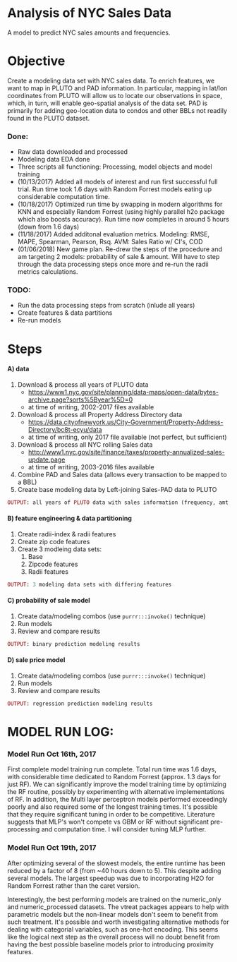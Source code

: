 Analysis of NYC Sales Data
================

A model to predict NYC sales amounts and frequencies.

Objective
=========

Create a modeling data set with NYC sales data. To enrich features, we want to map in PLUTO and PAD information. In particular, mapping in lat/lon coordinates from PLUTO will allow us to locate our observations in space, which, in turn, will enable geo-spatial analysis of the data set. PAD is primarily for adding geo-location data to condos and other BBLs not readily found in the PLUTO dataset.

### Done:

-   Raw data downloaded and processed
-   Modeling data EDA done
-   Three scripts all functioning: Processing, model objects and model training
-   (10/13/2017) Added all models of interest and run first successful full trial. Run time took 1.6 days with Random Forrest models eating up considerable computation time.
-   (10/18/2017) Optimized run time by swapping in modern algorithms for KNN and especially Random Forrest (using highly parallel h2o package which also boosts accuracy). Run time now completes in around 5 hours (down from 1.6 days)
-   (11/18/2017) Added additonal evaluation metrics. Modeling: RMSE, MAPE, Spearman, Pearson, Rsq. AVM: Sales Ratio w/ CI's, COD
-   (01/06/2018) New game plan. Re-drew the steps of the procedure and am targeting 2 models: probability of sale & amount. Will have to step through the data processing steps once more and re-run the radii metrics calculations.

### TODO:

-   Run the data processing steps from scratch (inlude all years)
-   Create features & data partitions
-   Re-run models

Steps
=====

#### A) data

1.  Download & process all years of PLUTO data
    -   <https://www1.nyc.gov/site/planning/data-maps/open-data/bytes-archive.page?sorts%5Byear%5D=0>
    -   at time of writing, 2002-2017 files available
2.  Download & process all Property Address Directory data
    -   <https://data.cityofnewyork.us/City-Government/Property-Address-Directory/bc8t-ecyu/data>
    -   at time of writing, only 2017 file available (not perfect, but sufficient)
3.  Download & process all NYC rolling Sales data
    -   <http://www1.nyc.gov/site/finance/taxes/property-annualized-sales-update.page>
    -   at time of writing, 2003-2016 files available
4.  Combine PAD and Sales data (allows every transaction to be mapped to a BBL)
5.  Create base modeling data by Left-joining Sales-PAD data to PLUTO

``` ruby
OUTPUT: all years of PLUTO data with sales information (frequency, amt, etc)
```

#### B) feature engineering & data partitioning

1.  Create radii-index & radii features
2.  Create zip code features
3.  Create 3 modleing data sets:
    1.  Base
    2.  Zipcode features
    3.  Radii features

``` ruby
OUTPUT: 3 modeling data sets with differing features
```

#### C) probability of sale model

1.  Create data/modeling combos (use `purrr:::invoke()` technique)
2.  Run models
3.  Review and compare results

``` ruby
OUTPUT: binary prediction modeling results
```

#### D) sale price model

1.  Create data/modeling combos (use `purrr:::invoke()` technique)
2.  Run models
3.  Review and compare results

``` ruby
OUTPUT: regression prediction modeling results
```

MODEL RUN LOG:
==============

### Model Run Oct 16th, 2017

First complete model training run complete. Total run time was 1.6 days, with considerable time dedicated to Random Forrest (approx. 1.3 days for just RF). We can significantly improve the model training time by optimizing the RF routine, possibly by experimenting with alternative implementations of RF. In addition, the Multi layer perceptron models performed exceedingly poorly and also required some of the longest training times. It's possible that they require significant tuning in order to be competitive. Literature suggests that MLP's won't compete vs GBM or RF without significant pre-processing and computation time. I will consider tuning MLP further.

### Model Run Oct 19th, 2017

After optimizing several of the slowest models, the entire runtime has been reduced by a factor of 8 (from ~40 hours down to 5). This despite adding several models. The largest speedup was due to incorporating H2O for Random Forrest rather than the caret version.

Interestingly, the best performing models are trained on the numeric\_only and numeric\_processed datasets. The vtreat packages appears to help with parametric models but the non-linear models don't seem to benefit from such treatment. It's possible and worth investigating alternative methods for dealing with categorial variables, such as one-hot encoding. This seems like the logical next step as the overall process will no doubt benefit from having the best possible baseline models prior to introducing proximity features.
